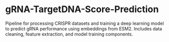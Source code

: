 # gRNA-TargetDNA-Score-Prediction
Pipeline for processing CRISPR datasets and training a deep learning model to predict gRNA performance using embeddings from ESM2. Includes data cleaning, feature extraction, and model training components.
